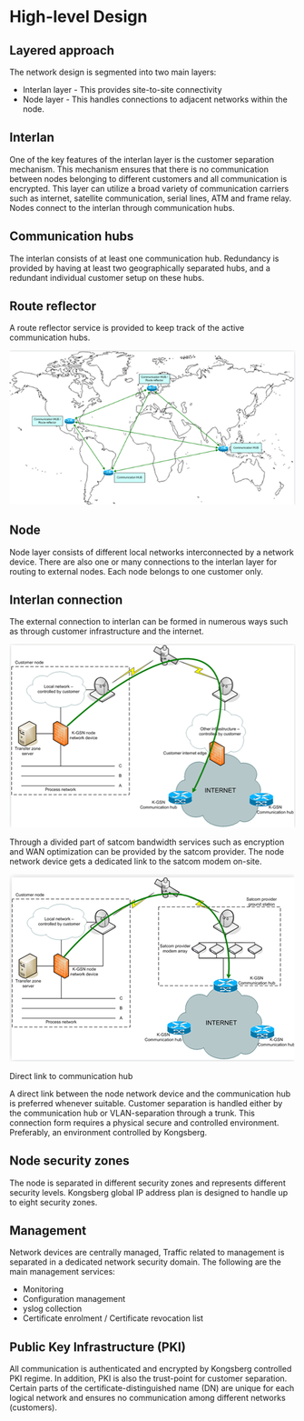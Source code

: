 
# High-level Design

## Layered approach
The network design is segmented into two main layers:
- Interlan layer - This provides site-to-site connectivity
- Node layer - This handles connections to adjacent networks within the node.


## Interlan

One of the key features of the interlan layer is the customer separation mechanism. This mechanism ensures that there is no communication between nodes belonging to different customers and all communication is encrypted. This layer can utilize a broad variety of communication carriers such as internet, satellite communication, serial lines, ATM and frame relay. Nodes connect to the interlan through communication hubs.


## Communication hubs

The interlan consists of at least one communication hub. Redundancy is provided by having at least two geographically separated hubs, and a redundant individual customer setup on these hubs.

## Route reflector
A route reflector service is provided to keep track of the active communication hubs.

![](Images/Route%20Reflector.png)

## Node

Node layer consists of different local networks interconnected by a network device. There are also one or many connections to the interlan layer for routing to external nodes. Each node belongs to one customer only.

## Interlan connection

The external connection to interlan can be formed in numerous ways such as through customer infrastructure and the internet.

![](Images/Interlan%20Connection.png)

Through a divided part of satcom bandwidth services such as encryption and WAN optimization can be provided by the satcom provider. The node network device gets a dedicated link to the satcom modem on-site.

![](Images/customer%20node.png)

Direct link to communication hub

A direct link between the node network device and the communication hub is preferred whenever suitable. Customer separation is handled either by the communication hub or VLAN-separation through a trunk. This connection form requires a physical secure and controlled environment. Preferably, an environment controlled by Kongsberg.

## Node security zones

The node is separated in different security zones and represents different security levels. Kongsberg global IP address plan is designed to handle up to eight security zones.

## Management

Network devices are centrally managed, Traffic related to management is separated in a dedicated network security domain. The following are the main management services:

* Monitoring
* Configuration management
* yslog collection
* Certificate enrolment / Certificate revocation list

## Public Key Infrastructure (PKI)

All communication is authenticated and encrypted by Kongsberg controlled PKI regime. In addition, PKI is also the trust-point for customer separation. Certain parts of the certificate-distinguished name (DN) are unique for each logical network and ensures no communication among different networks (customers).
